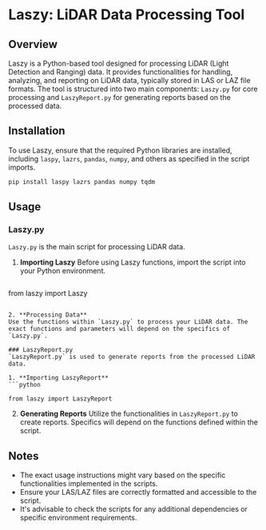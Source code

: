 
# Laszy: LiDAR Data Processing Tool

## Overview
Laszy is a Python-based tool designed for processing LiDAR (Light Detection and Ranging) data. It provides functionalities for handling, analyzing, and reporting on LiDAR data, typically stored in LAS or LAZ file formats. The tool is structured into two main components: `Laszy.py` for core processing and `LaszyReport.py` for generating reports based on the processed data.

## Installation
To use Laszy, ensure that the required Python libraries are installed, including `laspy`, `lazrs`, `pandas`, `numpy`, and others as specified in the script imports.

```bash
pip install laspy lazrs pandas numpy tqdm
```

## Usage

### Laszy.py
`Laszy.py` is the main script for processing LiDAR data.

1. **Importing Laszy**
   Before using Laszy functions, import the script into your Python environment.
   ```python

from laszy import Laszy
   ```

2. **Processing Data**
   Use the functions within `Laszy.py` to process your LiDAR data. The exact functions and parameters will depend on the specifics of `Laszy.py`.

### LaszyReport.py
`LaszyReport.py` is used to generate reports from the processed LiDAR data.

1. **Importing LaszyReport**
   ```python

from laszy import LaszyReport
   ```

2. **Generating Reports**
   Utilize the functionalities in `LaszyReport.py` to create reports. Specifics will depend on the functions defined within the script.

## Notes
- The exact usage instructions might vary based on the specific functionalities implemented in the scripts.
- Ensure your LAS/LAZ files are correctly formatted and accessible to the script.
- It's advisable to check the scripts for any additional dependencies or specific environment requirements.

